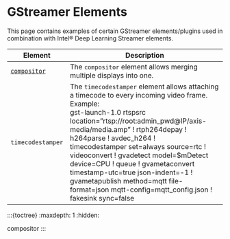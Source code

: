 # GStreamer Elements

This page contains examples of certain GStreamer elements/plugins used in
combination with Intel® Deep Learning Streamer elements.

| Element | Description |
|---|---|
| [`compositor`](./compositor.md) | The `compositor` element allows merging multiple displays into one. |
| `timecodestamper` | The `timecodestamper` element allows attaching<br>a timecode to every incoming video frame.<br>Example:<br> gst-launch-1.0 rtspsrc location=”rtsp://root:admin_pwd@IP/axis-media/media.amp” ! rtph264depay ! h264parse ! avdec_h264 !<br>timecodestamper set=always source=rtc ! videoconvert  ! gvadetect model=$mDetect device=CPU ! queue ! gvametaconvert timestamp-utc=true json-indent=-1 !<br>gvametapublish method=mqtt file-format=json  mqtt-config=mqtt_config.json ! fakesink sync=false <br> |

:::{toctree}
:maxdepth: 1
:hidden:

compositor
:::
